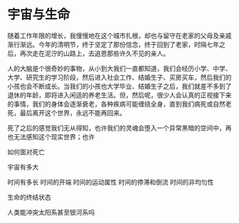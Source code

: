 # 宇宙与生命

随着工作年限的增长，我慢慢地在这个城市扎根，却也与留守在老家的父母及亲戚渐行渐远。今年的清明节，终于坚定了那份信念，终于回到了老家，时隔七年之后，再次走在泥泞的山路上，去追思那些许久不见的亲人。

人的大脑是个很奇妙的事物，从小到大我们一直都知道，我们会经历小学、中学、大学、研究生的学习阶段，然后进入社会工作、结婚生子、买房买车，然后我们的小孩也会不断成长。当我们的小孩也大学毕业、结婚生子之后，我们就差不多到了退休的年龄，即将进入闲适的养老生活。但，然后呢，很少人会认真的正视接下来的事情，我们的身体会逐渐衰老，各种疾病可能缠绕全身，直到我们病死或自然老死，最后离开这个世界，永远不能再回来。

死了之后的感觉我们无从得知，也许我们的灵魂会堕入一个异常黑暗的空间中，再也无法感知这个现实世界；也许

如何面对死亡

宇宙有多大

时间有多长
时间的开端
时间的运动属性
时间的停滞和倒流
时间的非均匀性

生命的终结状态

人类能冲突太阳系甚至银河系吗

